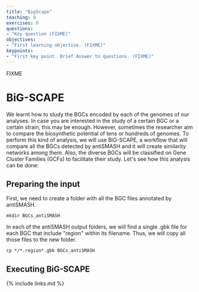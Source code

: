 ```yaml
---
title: "BigScape"
teaching: 0
exercises: 0
questions:
- "Key question (FIXME)"
objectives:
- "First learning objective. (FIXME)"
keypoints:
- "First key point. Brief Answer to questions. (FIXME)"
---
```

FIXME

# BiG-SCAPE

We learnt how to study the BGCs encoded by each of the genomes of our analyses. In case you are interested in the study of a certain BGC or a certain strain, this may be enough. However, sometimes the researcher aim to compare the biosynthetic potential of tens or hundreds of genomes. To perform this kind of analysis, we will use BiG-SCAPE, a workflow that will compare all the BGCs detected by antiSMASH and it will create similarity networks among them. Also, the diverse BGCs will be classified on Gene Cluster Families (GCFs) to facilitate their study. Let's see how this analysis can be done:

## Preparing the input

First, we need to create a folder with all the BGC files annotated by antiSMASH. 

`mkdir BGCs_antiSMASH`

In each of the antiSMASH output folders, we will find a single .gbk file for each BGC that include "region" within its filename. Thus, we will copy all those files to the new folder.

`cp */*.region*.gbk BGCs_antiSMASH`

## Executing BiG-SCAPE


{% include links.md %}
